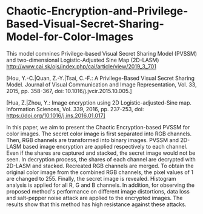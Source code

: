 # Chaotic-Encryption-and-Privilege-Based-Visual-Secret-Sharing-Model-for-Color-Images
This model comnines Privilege-based Visual Secret Sharing Model (PVSSM) and two-dimensional Logistic-Adjusted Sine Map (2D-LASM)
http://www.cai.sk/ojs/index.php/cai/article/view/2019_3_701


[Hou, Y.-C.|Quan, Z.-Y.|Tsai, C.-F.: A Privilege-Based Visual Secret Sharing
Model. Journal of Visual Communication and Image Representation, Vol. 33, 2015,
pp. 358-367, doi: 10.1016/j.jvcir.2015.10.005.]


[Hua, Z.|Zhou, Y.: Image encryption using 2D Logistic-adjusted-Sine map. Information Sciences, 
Vol. 339, 2016, pp. 237-253, doi: https://doi.org/10.1016/j.ins.2016.01.017]

In this paper, we aim to present the Chaotic Encryption-based PVSSM for
color images. The secret color image is first separated into RGB channels. Then,
RGB channels are transformed into binary images. PVSSM and 2D-LASM based
image encryption are applied respectively to each channel. Even if the shares are
captured and stacked, the secret image would not be seen. In decryption process,
the shares of each channel are decrypted with 2D-LASM and stacked. Recreated
RGB channels are merged. To obtain the original color image from the combined
RGB channels, the pixel values of 1 are changed to 255. Finally, the secret image is
revealed. Histogram analysis is applied for all R, G and B channels. In addition, for
observing the proposed method's performance on different image distortions, data
loss and salt-pepper noise attack are applied to the encrypted images. The results
show that this method has high resistance against these attacks.
